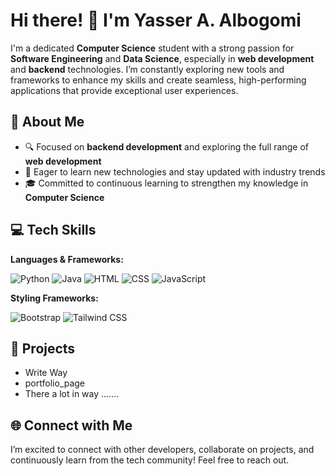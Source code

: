 # Hi there! 👋 I'm Yasser A. Albogomi

I'm a dedicated **Computer Science** student with a strong passion for **Software Engineering** and **Data Science**, especially in **web development** and **backend** technologies. I’m constantly exploring new tools and frameworks to enhance my skills and create seamless, high-performing applications that provide exceptional user experiences.

## 🚀 About Me
- 🔍 Focused on **backend development** and exploring the full range of **web development**
- 🌱 Eager to learn new technologies and stay updated with industry trends
- 🎓 Committed to continuous learning to strengthen my knowledge in **Computer Science**

## 💻 Tech Skills
**Languages & Frameworks:**

![Python](https://img.shields.io/badge/Python-3776AB?style=for-the-badge&logo=python&logoColor=white)
![Java](https://img.shields.io/badge/Java-007396?style=for-the-badge&logo=java&logoColor=white)
![HTML](https://img.shields.io/badge/HTML5-E34F26?style=for-the-badge&logo=html5&logoColor=white)
![CSS](https://img.shields.io/badge/CSS3-1572B6?style=for-the-badge&logo=css3&logoColor=white)
![JavaScript](https://img.shields.io/badge/JavaScript-F7DF1E?style=for-the-badge&logo=javascript&logoColor=black)

**Styling Frameworks:**

![Bootstrap](https://img.shields.io/badge/Bootstrap-563D7C?style=for-the-badge&logo=bootstrap&logoColor=white)
![Tailwind CSS](https://img.shields.io/badge/Tailwind_CSS-38B2AC?style=for-the-badge&logo=tailwind-css&logoColor=white)

## 🌟 Projects
- Write Way
- portfolio_page
- There a lot in way ....... 


## 🌐 Connect with Me
I’m excited to connect with other developers, collaborate on projects, and continuously learn from the tech community! Feel free to reach out.
